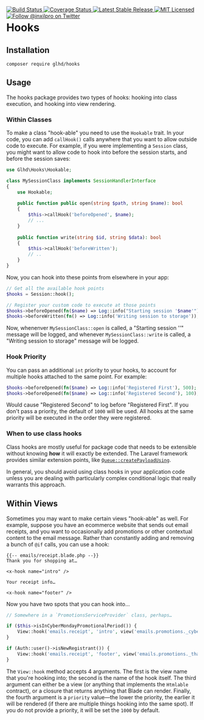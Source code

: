 <div style="float: right;">
	<a href="https://github.com/glhd/hooks/actions" target="_blank">
		<img 
			src="https://github.com/glhd/hooks/workflows/PHPUnit/badge.svg" 
			alt="Build Status" 
		/>
	</a>
	<a href="https://codeclimate.com/github/glhd/hooks/test_coverage" target="_blank">
		<img 
			src="https://api.codeclimate.com/v1/badges/change-me/test_coverage" 
			alt="Coverage Status" 
		/>
	</a>
	<a href="https://packagist.org/packages/glhd/hooks" target="_blank">
        <img 
            src="https://poser.pugx.org/glhd/hooks/v/stable" 
            alt="Latest Stable Release" 
        />
	</a>
	<a href="./LICENSE" target="_blank">
        <img 
            src="https://poser.pugx.org/glhd/hooks/license" 
            alt="MIT Licensed" 
        />
    </a>
    <a href="https://twitter.com/inxilpro" target="_blank">
        <img 
            src="https://img.shields.io/twitter/follow/inxilpro?style=social" 
            alt="Follow @inxilpro on Twitter" 
        />
    </a>
</div>

# Hooks

## Installation

```shell
composer require glhd/hooks
```

## Usage

The hooks package provides two types of hooks: hooking into class execution, and hooking into view rendering.

### Within Classes

To make a class "hook-able" you need to use the `Hookable` trait. In your code, you can add `callHook()`
calls anywhere that you want to allow outside code to execute. For example, if you were implementing
a `Session` class, you might want to allow code to hook into before the session starts, and before
the session saves:

```php
use Glhd\Hooks\Hookable;

class MySessionClass implements SessionHandlerInterface
{
    use Hookable;
    
    public function public open(string $path, string $name): bool
    {
        $this->callHook('beforeOpened', $name);
        // ...
    }
    
    public function write(string $id, string $data): bool
    {
        $this->callHook('beforeWritten');
        // ..
    }
}
```

Now, you can hook into these points from elsewhere in your app:

```php
// Get all the available hook points
$hooks = Session::hook();

// Register your custom code to execute at those points
$hooks->beforeOpened(fn($name) => Log::info("Starting session '$name'"));
$hooks->beforeWritten(fn() => Log::info('Writing session to storage'));
```

Now, whenenver `MySessionClass::open` is called, a "Starting session '<session name>'" message will be logged,
and whenever `MySessionClass::write` is called, a "Writing session to storage" message will be logged.

### Hook Priority

You can pass an additional `int` priority to your hooks, to account for multiple hooks
attached to the same point. For example:

```php
$hooks->beforeOpened(fn($name) => Log::info('Registered First'), 500);
$hooks->beforeOpened(fn($name) => Log::info('Registered Second'), 100);
```

Would cause "Registered Second" to log before "Registered First". If you don't pass a priority, the
default of `1000` will be used. All hooks at the same priority will be executed in the order they
were registered.

### When to use class hooks

Class hooks are mostly useful for package code that needs to be extensible without
knowing **how** it will exactly be extended. The Laravel framework provides similar extension
points, like [`Queue::createPayloadUsing`](https://github.com/laravel/framework/blob/443ec4438c48923c9caa9c2b409a12b84a10033f/src/Illuminate/Queue/Queue.php#L288).

In general, you should avoid using class hooks in your application code unless you are
dealing with particularly complex conditional logic that really warrants this approach.

## Within Views

Sometimes you may want to make certain views "hook-able" as well. For example, suppose
you have an ecommerce website that sends out email receipts, and you want to occasionally
add promotions or other contextual content to the email message. Rather than constantly
adding and removing a bunch of `@if` calls, you can use a hook:

```blade
{{-- emails/receipt.blade.php --}}
Thank you for shopping at…

<x-hook name="intro" />

Your receipt info…

<x-hook name="footer" />
```

Now you have two spots that you can hook into…

```php
// Somewhere in a `PromotionsServiceProvider` class, perhaps…

if ($this->isInCyberMondayPromotionalPeriod()) {
    View::hook('emails.receipt', 'intro', view('emails.promotions._cyber_monday_intro'));
}

if (Auth::user()->isNewRegistrant()) {
    View::hook('emails.receipt', 'footer', view('emails.promotions._thank_you_for_first_purchase'));
}
```

The `View::hook` method accepts 4 arguments. The first is the view name that you're
hooking into; the second is the name of the hook itself. The third argument can either
be a view (or anything that implements the `Htmlable` contract), or a closure that returns
anything that Blade can render. Finally, the fourth argument is a `priority` value—the lower
the priority, the earlier it will be rendered (if there are multiple things hooking into
the same spot). If you do not provide a priority, it will be set the `1000` by default.
